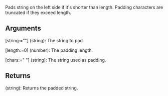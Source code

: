 Pads string on the left side if it's shorter than length. Padding characters are truncated if they exceed length.

## Arguments
[string:=""] (string): The string to pad.

[length:=0] (number): The padding length.

[chars:=" "] (string): The string used as padding.


## Returns
(string): Returns the padded string.
